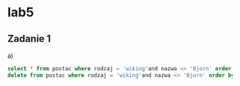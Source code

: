 # lab5
## Zadanie 1
a)
```sql
select * from postac where rodzaj = 'wiking'and nazwa <> 'Bjorn' order by wiek desc limit 2;
delete from postac where rodzaj = 'wiking'and nazwa <> 'Bjorn' order by wiek desc limit 2;
```
